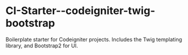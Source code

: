 CI-Starter--codeigniter-twig-bootstrap
======================================

Boilerplate starter for Codeigniter projects. Includes the Twig templating library, and Bootstrap2 for UI.

